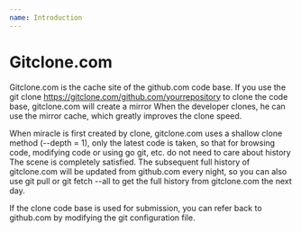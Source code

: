 ```yaml
---
name: Introduction
---
```


# Gitclone.com

Gitclone.com is the cache site of the github.com code base. If you use the git clone https://gitclone.com/github.com/yourrepository to clone the code base, gitclone.com will create a mirror When the developer clones, he can use the mirror cache, which greatly improves the clone speed.

When miracle is first created by clone, gitclone.com uses a shallow clone method (--depth = 1), only the latest code is taken, so that for browsing code, modifying code or using go git, etc. do not need to care about history The scene is completely satisfied. The subsequent full history of gitclone.com will be updated from github.com every night, so you can also use git pull or git fetch --all to get the full history from gitclone.com the next day.

If the clone code base is used for submission, you can refer back to github.com by modifying the git configuration file.